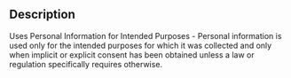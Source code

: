 ## Description

Uses Personal Information for Intended Purposes - Personal information is used only for the intended purposes for which it was collected and only when implicit or explicit consent has been obtained unless a law or regulation specifically requires otherwise.